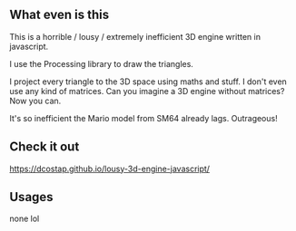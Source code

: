 ## What even is this

This is a horrible / lousy / extremely inefficient 3D engine written in javascript.

I use the Processing library to draw the triangles. 

I project every triangle to the 3D space using maths and stuff. I don't even use any kind of matrices. Can you imagine a 3D engine without matrices? Now you can.

It's so inefficient the Mario model from SM64 already lags. Outrageous!

## Check it out

https://dcostap.github.io/lousy-3d-engine-javascript/

## Usages

none lol
